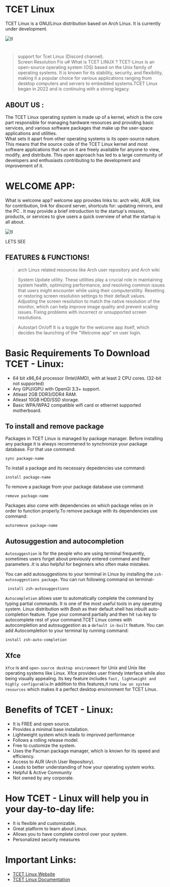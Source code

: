 # TCET Linux

TCET Linux is a GNU/Linux distribution based on Arch Linux. It is currently under development. 

![tl](https://user-images.githubusercontent.com/55846983/227738673-5d215644-d234-4066-b97a-79aebf3b3301.jpeg)

#
> support for Tcet Linux (Discord channel).  
> Screen Resolution Fix u# What is TCET LINUX ? 
TCET-Linux is an open-source operating system (OS) based on the Unix family of operating systems. It is known for its stability, security, and flexibility, making it a popular choice for various applications ranging from desktop computers and servers to embedded systems.TCET Linux began in 2022 and is continuing with a strong legacy.

## ABOUT US :
The TCET Linux operating system is made up of a kernel, which is the core part responsible for managing hardware resources and providing basic services, and various software packages that make up the user-space applications and utilities.  
What sets it apart from other operating systems is its open-source nature. This means that the source code of the TCET Linux kernel and most software applications that run on it are freely available for anyone to view, modify, and distribute. This open approach has led to a large community of developers and enthusiasts contributing to the development and improvement of it.
 
# WELCOME APP:
What is welcome app?
welcome app provides links to: arch wiki, AUR, link for contribution, link for discord server, shortcuts for: updating mirrors, and the PC . It may provide a brief introduction to the startup's mission, products, or services to give users a quick overview of what the startup is all about.

![tl](https://cdn.discordapp.com/attachments/1077235507702013983/1140694346711179378/welcomeapp.png)

LETS SEE
## FEATURES & FUNCTIONS!
> arch Linux related resources like Arch user repository and Arch wiki

> System Update utility.
  These utilities play a crucial role in maintaining system health, optimizing performance, and resolving common issues that users might encounter while using their computerstility.
  Resetting or restoring screen resolution settings to their default values.
  Adjusting the screen resolution to match the native resolution of the monitor, which can help improve image quality and prevent scaling issues.
  Fixing problems with incorrect or unsupported screen resolutions.
 
> Autostart On/off
It is a toggle for the welcome app itself, which decides the launching of the "Welcome app" on user login.
> 
# Basic Requirements To Download TCET - Linux:
- 64 bit x86_64 processor (Intel/AMD), with at least 2 CPU cores. (32-bit not supported)
- Any GPU/iGPU with OpenGl 3.3+ support.
- Atleast 2GB DDR3/DDR4 RAM.
- Atleast 10GB HDD/SSD storage.
- Basic WPA/WPA2 compatible wifi card or ethernet supported motherboard.

## To install and remove package
Packages in TCET Linux is managed by package manager.
Before installing any package it is always recommened to synchronize your package database. For that use command:
```
sync package-name
```
To install a package and its necessary depedencies use command:
```
install package-name
```
To remove a package from your package database use command:
```
remove package-name
```
Packages also come with dependencies on which package relies on in order to function properly.To remove package with its dependencies use command:
```
autoremove package-name
```

## Autosuggestion and autocompletion
 `Autosuggestion` is for the people who are using terminal frequently, sometimes users forget about previously entered command and their parameters .It is also helpful for beginners who often make mistakes.

 You can add autosuggestions to your terminal in Linux by installing the `zsh-autosuggestions package`. You can run following command on terminal-
```
 install zsh-autosuggestions
```

`Autocompletion` allows user to automatically complete the command by typing partial commands. It is one of the most useful tools in any operating system. Linux distribution with *Bash* as their default shell has inbuilt auto-completion feature. Type your command partially and then hit `tab` key to autocomplete rest of your command.TCET Linux comes with autocompletion and autosuggestion as a `default in-built` feature.
You can add Autocompletion to your terminal by running command:
```
install zsh-auto-completion
```

## Xfce
`Xfce` is and `open-source desktop environment` for Unix and Unix like operating systems like Linux. Xfce provides user friendy interface while also being visually appealing. Its key feature includes `fast, lightweight and highly configurable`.In addition to this features,it runs `low on system resources` which makes it a perfect desktop environment for TCET Linux.  

 # Benefits of TCET - Linux:

- It is FREE and open source. 
- Provides a minimal base installation.
- Lightweight system which leads to improved performance 
- Follows a rolling release model.
- Free to customize the system.
- Uses the Pacman package manager, which is known for its speed and efficiency.
- Access to AUR (Arch User Repository).
- Leads to better understanding of how your operating system works.
- Helpful & Active Community
- Not owned by any corporate. 

# How TCET - Linux will help you in your day-to-day life:

- It is flexible and customizable.
- Great platform to learn about Linux.
- Allows you to have complete control over your system.
- Personalized security measures 

# Important Links:

- [TCET Linux Website](https://linux.tcetmumbai.in/)
- [TCET Linux Documentation](https://opensource.tcetmumbai.in/docs/projects/tcet-linux/about-tcet-linux)
